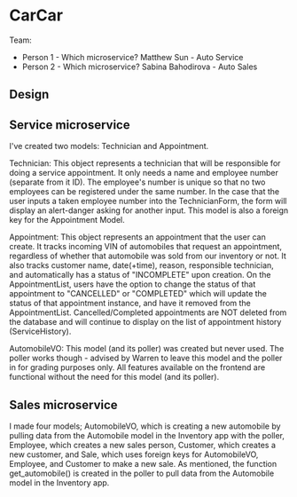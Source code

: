 # CarCar

Team:

- Person 1 - Which microservice?
  Matthew Sun - Auto Service
- Person 2 - Which microservice?
  Sabina Bahodirova - Auto Sales

## Design

## Service microservice

I've created two models: Technician and Appointment.

Technician: This object represents a technician that will be responsible for doing a service appointment. It only needs a name and employee number (separate from it ID). The employee's number is unique so that no two employees can be registered under the same number. In the case that the user inputs a taken employee number into the TechnicianForm, the form will display an alert-danger asking for another input. This model is also a foreign key for the Appointment Model.

Appointment: This object represents an appointment that the user can create. It tracks incoming VIN of automobiles that request an appointment, regardless of whether that automobile was sold from our inventory or not. It also tracks customer name, date(+time), reason, responsible technician, and automatically has a status of "INCOMPLETE" upon creation. On the AppointmentList, users have the option to change the status of that appointment to "CANCELLED" or "COMPLETED" which will update the status of that appointment instance, and have it removed from the AppointmentList. Cancelled/Completed appointments are NOT deleted from the database and will continue to display on the list of appointment history (ServiceHistory).

AutomobileVO: This model (and its poller) was created but never used. The poller works though - advised by Warren to leave this model and the poller in for grading purposes only. All features available on the frontend are functional without the need for this model (and its poller).

## Sales microservice

I made four models; AutomobileVO, which is creating a new automobile by pulling data from the Automobile model in the Inventory app with the poller, Employee, which creates a new sales person, Customer, which creates a new customer, and Sale, which uses foreign keys for AutomobileVO, Employee, and Customer to make a new sale. As mentioned, the function get_automobile() is created in the poller to pull data from the Automobile model in the Inventory app.
